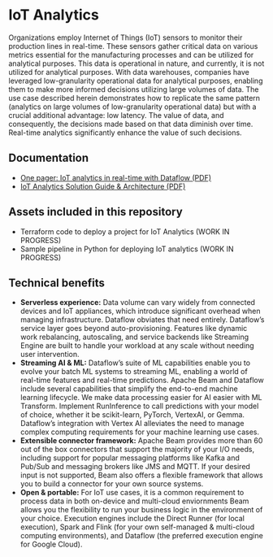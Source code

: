 # IoT Analytics

Organizations employ Internet of Things (IoT) sensors to monitor their production lines in real-time. These sensors gather critical data on various metrics essential for the manufacturing processes and can be utilized for analytical purposes. This data is operational in nature, and currently, it is not utilized for analytical purposes. With data warehouses, companies have leveraged low-granularity operational data for analytical purposes, enabling them to make more informed decisions utilizing large volumes of data. The use case described herein demonstrates how to replicate the same pattern (analytics on large volumes of low-granularity operational data) but with a crucial additional advantage: low latency. The value of data, and consequently, the decisions made based on that data diminish over time. Real-time analytics significantly enhance the value of such decisions.

## Documentation

- [One pager: IoT analytics in real-time with Dataflow (PDF)](./one_pagers/iot_analytics_dataflowonepager.pdf)
- [IoT Analytics Solution Guide & Architecture (PDF)](./guides/iot_analytics_dataflow_guide.pdf)

## Assets included in this repository
- Terraform code to deploy a project for IoT Analytics (WORK IN PROGRESS)
- Sample pipeline in Python for deploying IoT analytics (WORK IN PROGRESS)

## Technical benefits
- **Serverless experience:** Data volume can vary widely from connected devices and IoT appliances, which introduce significant overhead when managing infrastructure. Dataflow obviates that need entirely. Dataflow’s service layer goes beyond auto-provisioning. Features like dynamic work rebalancing, autoscaling, and service backends like Streaming Engine are built to handle your workload at any scale without needing user intervention.
- **Streaming AI & ML:** Dataflow’s suite of ML capabilities enable you to evolve your batch ML systems to streaming ML, enabling a world of real-time features and real-time predictions. Apache Beam and Dataflow include several capabilities that simplify the end-to-end machine learning lifecycle. We make data processing easier for AI easier with ML Transform. Implement RunInference to call predictions with your model of choice, whether it be scikit-learn, PyTorch, VertexAI, or Gemma. Dataflow’s integration with Vertex AI alleviates the need to manage complex computing requirements for your machine learning use cases.
- **Extensible connector framework:** Apache Beam provides more than 60 out of the box connectors that support the majority of your I/O needs, including support for popular messaging platforms like Kafka and Pub/Sub and messaging brokers like JMS and MQTT. If your desired input is not supported, Beam also offers a flexible framework that allows you to build a connector for your own source systems.
- **Open & portable:** For IoT use cases, it is a common requirement to process data in both on-device and multi-cloud enviornments Beam allows you the flexibility to run your business logic in the environment of your choice. Execution engines include the Direct Runner (for local execution), Spark and Flink (for your own self-managed & multi-cloud computing environments), and Dataflow (the preferred execution engine for Google Cloud).
